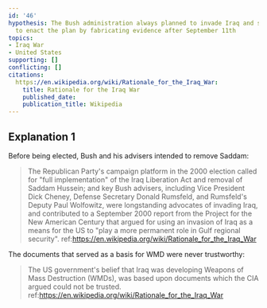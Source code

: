 ```yaml
---
id: '46'
hypothesis: The Bush administration always planned to invade Iraq and seized the opportunity
  to enact the plan by fabricating evidence after September 11th
topics:
- Iraq War
- United States
supporting: []
conflicting: []
citations:
  https://en.wikipedia.org/wiki/Rationale_for_the_Iraq_War:
    title: Rationale for the Iraq War
    published_date: 
    publication_title: Wikipedia
---
```

## Explanation 1

Before being elected, Bush and his advisers intended to remove Saddam:

> The Republican Party's campaign platform in the 2000 election called for "full implementation" of the Iraq Liberation Act and removal of Saddam Hussein; and key Bush advisers, including Vice President Dick Cheney, Defense Secretary Donald Rumsfeld, and Rumsfeld's Deputy Paul Wolfowitz, were longstanding advocates of invading Iraq, and contributed to a September 2000 report from the Project for the New American Century that argued for using an invasion of Iraq as a means for the US to "play a more permanent role in Gulf regional security".
> ref:https://en.wikipedia.org/wiki/Rationale_for_the_Iraq_War

The documents that served as a basis for WMD were never trustworthy:

> The US government's belief that Iraq was developing Weapons of Mass Destruction (WMDs), was based upon documents which the CIA argued could not be trusted.
> ref:https://en.wikipedia.org/wiki/Rationale_for_the_Iraq_War
